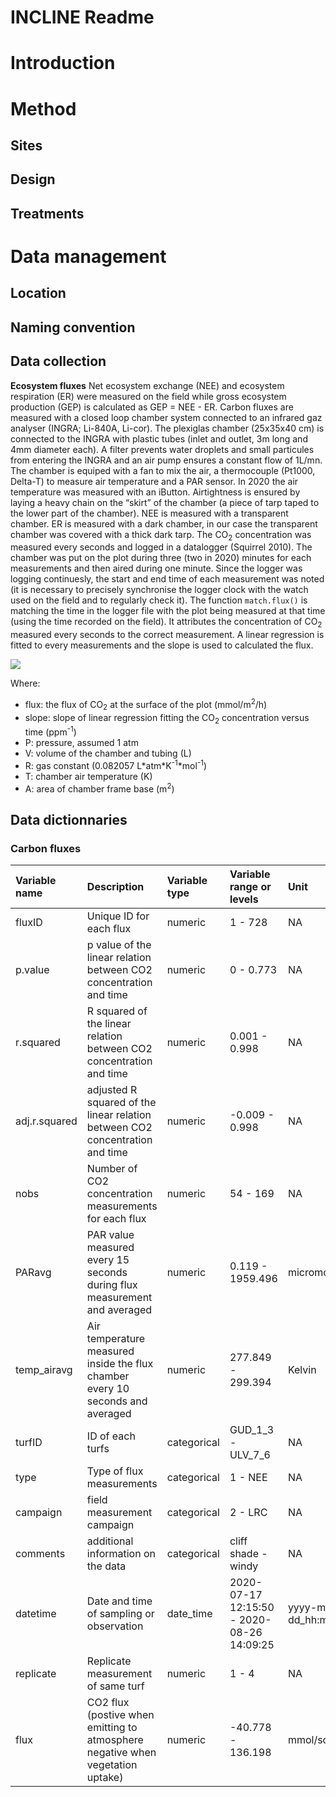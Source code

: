 INCLINE Readme
================

# Introduction

# Method

## Sites

## Design

## Treatments

# Data management

## Location

## Naming convention

## Data collection

**Ecosystem fluxes** Net ecosystem exchange (NEE) and ecosystem
respiration (ER) were measured on the field while gross ecosystem
production (GEP) is calculated as GEP = NEE - ER. Carbon fluxes are
measured with a closed loop chamber system connected to an infrared gaz
analyser (INGRA; Li-840A, Li-cor). The plexiglas chamber (25x35x40 cm)
is connected to the INGRA with plastic tubes (inlet and outlet, 3m long
and 4mm diameter each). A filter prevents water droplets and small
particules from entering the INGRA and an air pump ensures a constant
flow of 1L/mn. The chamber is equiped with a fan to mix the air, a
thermocouple (Pt1000, Delta-T) to measure air temperature and a PAR
sensor. In 2020 the air temperature was measured with an iButton.
Airtightness is ensured by laying a heavy chain on the “skirt” of the
chamber (a piece of tarp taped to the lower part of the chamber). NEE is
measured with a transparent chamber. ER is measured with a dark chamber,
in our case the transparent chamber was covered with a thick dark tarp.
The CO<sub>2</sub> concentration was measured every seconds and logged
in a datalogger (Squirrel 2010). The chamber was put on the plot during
three (two in 2020) minutes for each measurements and then aired during
one minute. Since the logger was logging continuesly, the start and end
time of each measurement was noted (it is necessary to precisely
synchronise the logger clock with the watch used on the field and to
regularly check it). The function `match.flux()` is matching the time in
the logger file with the plot being measured at that time (using the
time recorded on the field). It attributes the concentration of
CO<sub>2</sub> measured every seconds to the correct measurement. A
linear regression is fitted to every measurements and the slope is used
to calculated the flux.
<!-- This is the code to keep in case we want to extract a pdf -->
<!-- $$ -->
<!--  \text{flux}=\text{slope}\times \frac{P\times V}{R\times T\times A} -->
<!-- $$ -->
<!-- - flux: the flux of CO~2~ at the surface of the plot ($mmol/m^2/h$) -->
<!-- - slope: slope of linear regression fitting the CO~2~ concentration versus time ($ppm^{-1}$) -->
<!-- - $P$: pressure, assumed 1 atm -->
<!-- - $V$: volume of the chamber and tubing ($L$) -->
<!-- - $R$: gas constant ($0.082057\ L*atm*K^{-1}*mol^{-1}$) -->
<!-- - $T$: chamber air temperature ($K$) -->
<!-- - $A$: area of chamber frame base ($m^2$) -->

<img src="https://render.githubusercontent.com/render/math?math=flux=slope\times \frac{P\times V}{R\times T\times A}">

Where:

-   flux: the flux of CO<sub>2</sub> at the surface of the plot
    (mmol/m<sup>2</sup>/h)
-   slope: slope of linear regression fitting the CO<sub>2</sub>
    concentration versus time (ppm<sup>-1</sup>)
-   P: pressure, assumed 1 atm
-   V: volume of the chamber and tubing (L)
-   R: gas constant (0.082057 L\*atm\*K<sup>-1</sup>\*mol<sup>-1</sup>)
-   T: chamber air temperature (K)
-   A: area of chamber frame base (m<sup>2</sup>)

## Data dictionnaries

### Carbon fluxes

| Variable name | Description                                                                    | Variable type | Variable range or levels                  | Unit                | How measured |
|:--------------|:-------------------------------------------------------------------------------|:--------------|:------------------------------------------|:--------------------|:-------------|
| fluxID        | Unique ID for each flux                                                        | numeric       | 1 - 728                                   | NA                  | defined      |
| p.value       | p value of the linear relation between CO2 concentration and time              | numeric       | 0 - 0.773                                 | NA                  | calculated   |
| r.squared     | R squared of the linear relation between CO2 concentration and time            | numeric       | 0.001 - 0.998                             | NA                  | calculated   |
| adj.r.squared | adjusted R squared of the linear relation between CO2 concentration and time   | numeric       | -0.009 - 0.998                            | NA                  | calculated   |
| nobs          | Number of CO2 concentration measurements for each flux                         | numeric       | 54 - 169                                  | NA                  | measured     |
| PARavg        | PAR value measured every 15 seconds during flux measurement and averaged       | numeric       | 0.119 - 1959.496                          | micromol/s/sqm      | measured     |
| temp_airavg   | Air temperature measured inside the flux chamber every 10 seconds and averaged | numeric       | 277.849 - 299.394                         | Kelvin              | measured     |
| turfID        | ID of each turfs                                                               | categorical   | GUD_1\_3 - ULV_7\_6                       | NA                  | defined      |
| type          | Type of flux measurements                                                      | categorical   | 1 - NEE                                   | NA                  | defined      |
| campaign      | field measurement campaign                                                     | categorical   | 2 - LRC                                   | NA                  | defined      |
| comments      | additional information on the data                                             | categorical   | cliff shade - windy                       | NA                  | defined      |
| datetime      | Date and time of sampling or observation                                       | date_time     | 2020-07-17 12:15:50 - 2020-08-26 14:09:25 | yyyy-mm-dd_hh:mm:ss | defined      |
| replicate     | Replicate measurement of same turf                                             | numeric       | 1 - 4                                     | NA                  | defined      |
| flux          | CO2 flux (postive when emitting to atmosphere negative when vegetation uptake) | numeric       | -40.778 - 136.198                         | mmol/sqm/h          | calculated   |
